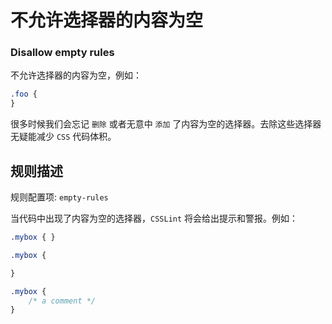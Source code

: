 # 不允许选择器的内容为空
### Disallow empty rules

不允许选择器的内容为空，例如：

```css
.foo {
}
```

很多时候我们会忘记 `删除` 或者无意中 `添加` 了内容为空的选择器。去除这些选择器无疑能减少 `CSS` 代码体积。

## 规则描述

规则配置项: `empty-rules`

当代码中出现了内容为空的选择器，`CSSLint` 将会给出提示和警报。例如：

```css
.mybox { }

.mybox {

}

.mybox {
    /* a comment */
}
```
